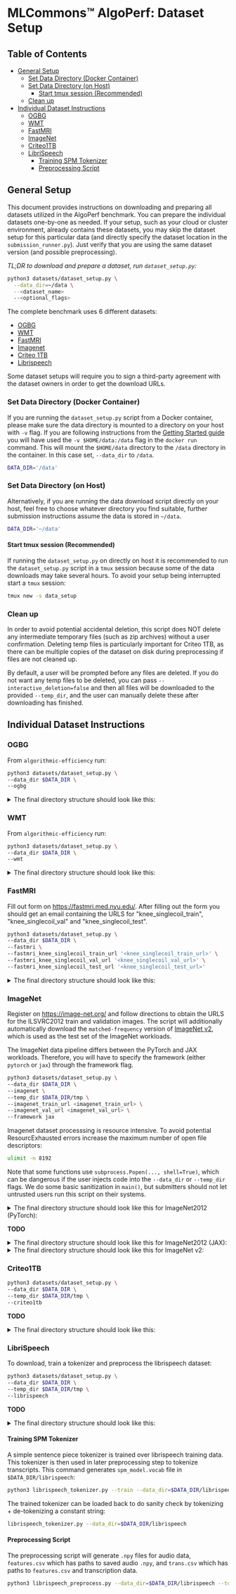 # MLCommons™ AlgoPerf: Dataset Setup

## Table of Contents <!-- omit from toc -->

- [General Setup](#general-setup)
  - [Set Data Directory (Docker Container)](#set-data-directory-docker-container)
  - [Set Data Directory (on Host)](#set-data-directory-on-host)
    - [Start tmux session (Recommended)](#start-tmux-session-recommended)
  - [Clean up](#clean-up)
- [Individual Dataset Instructions](#individual-dataset-instructions)
  - [OGBG](#ogbg)
  - [WMT](#wmt)
  - [FastMRI](#fastmri)
  - [ImageNet](#imagenet)
  - [Criteo1TB](#criteo1tb)
  - [LibriSpeech](#librispeech)
    - [Training SPM Tokenizer](#training-spm-tokenizer)
    - [Preprocessing Script](#preprocessing-script)

## General Setup

This document provides instructions on downloading and preparing all datasets utilized in the AlgoPerf benchmark. You can prepare the individual datasets one-by-one as needed. If your setup, such as your cloud or cluster environment, already contains these datasets, you may skip the dataset setup for this particular data (and directly specify the dataset location in the `submission_runner.py`). Just verify that you are using the same dataset version (and possible preprocessing).

*TL;DR to download and prepare a dataset, run `dataset_setup.py`:*

```bash
python3 datasets/dataset_setup.py \
  --data_dir=~/data \
  --<dataset_name>
  --<optional_flags>
```

The complete benchmark uses 6 different datasets:

- [OGBG](#ogbg)
- [WMT](#wmt)
- [FastMRI](#fastmri)
- [Imagenet](#imagenet)
- [Criteo 1TB](#criteo1tb)
- [Librispeech](#librispeech)

Some dataset setups will require you to sign a third-party agreement with the dataset owners in order to get the download URLs.

### Set Data Directory (Docker Container)

If you are running the `dataset_setup.py` script from a Docker container, please
make sure the data directory is mounted to a directory on your host with
`-v` flag. If you are following instructions from the [Getting Started guide](/GETTING_STARTED.md) you will have used
the `-v $HOME/data:/data` flag in the `docker run` command. This will mount
the `$HOME/data` directory to the `/data` directory in the container.
In this case set, `--data_dir` to  `/data`.

```bash
DATA_DIR='/data'
```

### Set Data Directory (on Host)

Alternatively, if you are running the data download script directly on your host, feel free to choose whatever directory you find suitable, further submission instructions assume the data is stored in `~/data`.

```bash
DATA_DIR='~/data'
```

#### Start tmux session (Recommended)

If running the `dataset_setup.py` on directly on host it is recommended to run
the `dataset_setup.py` script in a `tmux` session because some of the data downloads may take several hours. To avoid your setup being interrupted start a `tmux` session:

```bash
tmux new -s data_setup
```

### Clean up

In order to avoid potential accidental deletion, this script does NOT
delete any intermediate temporary files (such as zip archives) without a user
confirmation. Deleting temp files is particularly important for Criteo 1TB, as
there can be multiple copies of the dataset on disk during preprocessing if
files are not cleaned up.

By default, a user will be prompted before any files are deleted. If you do not want any temp files to be deleted, you can pass `--interactive_deletion=false` and then all files will be downloaded to the provided `--temp_dir`, and the user can manually delete these after downloading has finished.

## Individual Dataset Instructions

### OGBG

From `algorithmic-efficiency` run:

```bash
python3 datasets/dataset_setup.py \
--data_dir $DATA_DIR \
--ogbg
```

<details>
<summary>The final directory structure should look like this:</summary>

```bash
$DATA_DIR
├── ogbg
│   └── ogbg_molpcba
│       └── 0.1.3
│           ├── dataset_info.json
│           ├── features.json
│           ├── metadata.json
│           ├── ogbg_molpcba-test.tfrecord-00000-of-00001
│           ├── ogbg_molpcba-train.tfrecord-00000-of-00008
│           ├── ogbg_molpcba-train.tfrecord-00001-of-00008
│           ├── ogbg_molpcba-train.tfrecord-00002-of-00008
│           ├── ogbg_molpcba-train.tfrecord-00003-of-00008
│           ├── ogbg_molpcba-train.tfrecord-00004-of-00008
│           ├── ogbg_molpcba-train.tfrecord-00005-of-00008
│           ├── ogbg_molpcba-train.tfrecord-00006-of-00008
│           ├── ogbg_molpcba-train.tfrecord-00007-of-00008
│           └── ogbg_molpcba-validation.tfrecord-00000-of-00001
```

In total, it should contain 13 files (via `find -type f | wc -l`) for a total of 777 MB (via `du -sch ogbg/`).
</details>

### WMT

From `algorithmic-efficiency` run:

```bash
python3 datasets/dataset_setup.py \
--data_dir $DATA_DIR \
--wmt
```

<details>
<summary>The final directory structure should look like this:</summary>

```bash
$DATA_DIR
├── wmt
    ├── wmt14_translate
    │   └── de-en
    │       └── 1.0.0
    │           ├── dataset_info.json
    │           ├── features.json
    │           ├── wmt14_translate-test.tfrecord-00000-of-00001
    │           ├── wmt14_translate-train.tfrecord-00000-of-00016
    │           ├── wmt14_translate-train.tfrecord-00001-of-00016
    │           ├── wmt14_translate-train.tfrecord-00002-of-00016
    │           ├── wmt14_translate-train.tfrecord-00003-of-00016
    │           ├── wmt14_translate-train.tfrecord-00004-of-00016
    │           ├── wmt14_translate-train.tfrecord-00005-of-00016
    │           ├── wmt14_translate-train.tfrecord-00006-of-00016
    │           ├── wmt14_translate-train.tfrecord-00007-of-00016
    │           ├── wmt14_translate-train.tfrecord-00008-of-00016
    │           ├── wmt14_translate-train.tfrecord-00009-of-00016
    │           ├── wmt14_translate-train.tfrecord-00010-of-00016
    │           ├── wmt14_translate-train.tfrecord-00011-of-00016
    │           ├── wmt14_translate-train.tfrecord-00012-of-00016
    │           ├── wmt14_translate-train.tfrecord-00013-of-00016
    │           ├── wmt14_translate-train.tfrecord-00014-of-00016
    │           ├── wmt14_translate-train.tfrecord-00015-of-00016
    │           └── wmt14_translate-validation.tfrecord-00000-of-00001
    ├── wmt17_translate
    │   └── de-en
    │       └── 1.0.0
    │           ├── dataset_info.json
    │           ├── features.json
    │           ├── wmt17_translate-test.tfrecord-00000-of-00001
    │           ├── wmt17_translate-train.tfrecord-00000-of-00016
    │           ├── wmt17_translate-train.tfrecord-00001-of-00016
    │           ├── wmt17_translate-train.tfrecord-00002-of-00016
    │           ├── wmt17_translate-train.tfrecord-00003-of-00016
    │           ├── wmt17_translate-train.tfrecord-00004-of-00016
    │           ├── wmt17_translate-train.tfrecord-00005-of-00016
    │           ├── wmt17_translate-train.tfrecord-00006-of-00016
    │           ├── wmt17_translate-train.tfrecord-00007-of-00016
    │           ├── wmt17_translate-train.tfrecord-00008-of-00016
    │           ├── wmt17_translate-train.tfrecord-00009-of-00016
    │           ├── wmt17_translate-train.tfrecord-00010-of-00016
    │           ├── wmt17_translate-train.tfrecord-00011-of-00016
    │           ├── wmt17_translate-train.tfrecord-00012-of-00016
    │           ├── wmt17_translate-train.tfrecord-00013-of-00016
    │           ├── wmt17_translate-train.tfrecord-00014-of-00016
    │           ├── wmt17_translate-train.tfrecord-00015-of-00016
    │           └── wmt17_translate-validation.tfrecord-00000-of-00001
    └── wmt_sentencepiece_model
```

In total, it should contain 43 files (via `find -type f | wc -l`) for a total of 3.3 GB (via `du -sch wmt/`).
</details>

### FastMRI

Fill out form on <https://fastmri.med.nyu.edu/>. After filling out the form
you should get an email containing the URLS for "knee_singlecoil_train",
"knee_singlecoil_val" and "knee_singlecoil_test".  

```bash
python3 datasets/dataset_setup.py \
--data_dir $DATA_DIR \
--fastmri \
--fastmri_knee_singlecoil_train_url '<knee_singlecoil_train_url>' \
--fastmri_knee_singlecoil_val_url '<knee_singlecoil_val_url>' \
--fastmri_knee_singlecoil_test_url '<knee_singlecoil_test_url>'
```

<details>
<summary>The final directory structure should look like this:</summary>

```bash
$DATA_DIR
├── fastmri
│   ├── knee_singlecoil_test
│   │   ├── file1000022.h5
│   │   ├── [...]
│   │   └── file1002571.h5
│   ├── knee_singlecoil_train
│   │   ├── file1000001.h5
│   │   ├── [...]
│   │   └── file1002569.h5
│   └── knee_singlecoil_val
│       ├── file1000000.h5
│       ├── [...]
│       └── file1002570.h5
```

In total, it should contain 1280 files (via `find -type f | wc -l`) for a total of 112 GB (via `du -sch fastmri/`).
</details>

### ImageNet

Register on <https://image-net.org/> and follow directions to obtain the
URLS for the ILSVRC2012 train and validation images.
The script will additionally automatically download the `matched-frequency` version of [ImageNet v2](https://www.tensorflow.org/datasets/catalog/imagenet_v2#imagenet_v2matched-frequency_default_config), which is used as the test set of the ImageNet workloads.

The ImageNet data pipeline differs between the PyTorch and JAX workloads.
Therefore, you will have to specify the framework (either `pytorch` or `jax`) through the framework flag.

```bash
python3 datasets/dataset_setup.py \ 
--data_dir $DATA_DIR \
--imagenet \
--temp_dir $DATA_DIR/tmp \  
--imagenet_train_url <imagenet_train_url> \
--imagenet_val_url <imagenet_val_url> \
--framework jax
```

Imagenet dataset processsing is resource intensive. To avoid potential
ResourcExhausted errors increase the maximum number of open file descriptors:

```bash
ulimit -n 8192
```

Note that some functions use `subprocess.Popen(..., shell=True)`, which can be
dangerous if the user injects code into the `--data_dir` or `--temp_dir` flags. We
do some basic sanitization in `main()`, but submitters should not let untrusted
users run this script on their systems.

<details>
<summary>The final directory structure should look like this for ImageNet2012 (PyTorch):</summary>

```bash
$DATA_DIR
├── imagenet
│   ├── train
│       ├── n01440764
│           ├── n01440764_10026.JPEG
│           ├── n01440764_10027.JPEG
│           ├── n01440764_10029.JPEG
│           ├── [...]
│       ├── [...]
│   └── val
│       ├── n01440764
│           ├── ILSVRC2012_val_00000293.JPEG
│           ├── ILSVRC2012_val_00002138.JPEG
│           ├── [...]
│       ├── [...]
```

In total, it should contain 1,281,167 `train` files and 50,000 `val` (via `find -type f | wc -l`) for a total of 177 GB and 7.8 GB, respectively (via `du -sch train/` and `du -sch val/`).
</details>

**TODO**
<details>
<summary>The final directory structure should look like this for ImageNet2012 (JAX):</summary>

```bash
$DATA_DIR
```

In total, it should contain ?? files (via `find -type f | wc -l`) for a total of ?? GB (via `du -sch imagenet/`).
</details>

<details>
<summary>The final directory structure should look like this for ImageNet v2:</summary>

```bash
$DATA_DIR
├── imagenet_v2
│   └── matched-frequency
│       └── 3.0.0
│           ├── dataset_info.json
│           ├── features.json
│           ├── imagenet_v2-test.tfrecord-00000-of-00016
│           ├── imagenet_v2-test.tfrecord-00001-of-00016
│           ├── imagenet_v2-test.tfrecord-00002-of-00016
│           ├── imagenet_v2-test.tfrecord-00003-of-00016
│           ├── imagenet_v2-test.tfrecord-00004-of-00016
│           ├── imagenet_v2-test.tfrecord-00005-of-00016
│           ├── imagenet_v2-test.tfrecord-00006-of-00016
│           ├── imagenet_v2-test.tfrecord-00007-of-00016
│           ├── imagenet_v2-test.tfrecord-00008-of-00016
│           ├── imagenet_v2-test.tfrecord-00009-of-00016
│           ├── imagenet_v2-test.tfrecord-00010-of-00016
│           ├── imagenet_v2-test.tfrecord-00011-of-00016
│           ├── imagenet_v2-test.tfrecord-00012-of-00016
│           ├── imagenet_v2-test.tfrecord-00013-of-00016
│           ├── imagenet_v2-test.tfrecord-00014-of-00016
│           ├── imagenet_v2-test.tfrecord-00015-of-00016
│           └── label.labels.txt
```

In total, it should contain 20 files (via `find -type f | wc -l`) for a total of 1.2 GB (via `du -sch imagenet_v2/`).
</details>

### Criteo1TB

```bash
python3 datasets/dataset_setup.py \
--data_dir $DATA_DIR \
--temp_dir $DATA_DIR/tmp \
--criteo1tb 
```

**TODO**
<details>
<summary>The final directory structure should look like this:</summary>

```bash
$DATA_DIR
```

In total, it should contain ?? files (via `find -type f | wc -l`) for a total of ?? GB (via `du -sch criteo1tb/`).
</details>

### LibriSpeech

To download, train a tokenizer and preprocess the librispeech dataset:

```bash
python3 datasets/dataset_setup.py \
--data_dir $DATA_DIR \
--temp_dir $DATA_DIR/tmp \
--librispeech
```

**TODO**
<details>
<summary>The final directory structure should look like this:</summary>

```bash
$DATA_DIR
```

In total, it should contain ?? files (via `find -type f | wc -l`) for a total of ?? GB (via `du -sch librispeech/`).
</details>

#### Training SPM Tokenizer

 A simple sentence piece tokenizer is trained over librispeech training
 data. This tokenizer is then used in later preprocessing step to tokenize transcripts.
This command generates `spm_model.vocab` file in `$DATA_DIR/librispeech`:

```bash
python3 librispeech_tokenizer.py --train --data_dir=$DATA_DIR/librispeech
```

The trained tokenizer can be loaded back to do sanity check by tokenizing + de-tokenizing a constant string:

```bash
librispeech_tokenizer.py --data_dir=$DATA_DIR/librispeech
```

#### Preprocessing Script

The preprocessing script will generate `.npy` files for audio data, `features.csv` which has paths to saved audio `.npy`, and `trans.csv` which has paths to `features.csv` and transcription data.

```bash
python3 librispeech_preprocess.py --data_dir=$DATA_DIR/librispeech --tokenizer_vocab_path=$DATA_DIR/librispeech/spm_model.vocab
```
